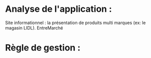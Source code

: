 # Analyse de l'application :
Site informationnel : la présentation de produits multi marques (ex: le magasin LIDL). EntreMarché

Règle de gestion :
==================
